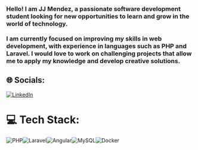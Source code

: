 ### Hello! I am JJ Mendez, a passionate software development student looking for new opportunities to learn and grow in the world of technology.<br><br>I am currently focused on improving my skills in web development, with experience in languages such as PHP and Laravel. I would love to work on challenging projects that allow me to apply my knowledge and develop creative solutions.


## 🌐 Socials:
[![LinkedIn](https://img.shields.io/badge/LinkedIn-%230077B5.svg?logo=linkedin&logoColor=white)](https://linkedin.com/in/devjjmendez) 

# 💻 Tech Stack:
![PHP](https://img.shields.io/badge/php-%23777BB4.svg?style=for-the-badge&logo=php&logoColor=white)![Laravel](https://img.shields.io/badge/laravel-%23FF2D20.svg?style=for-the-badge&logo=laravel&logoColor=white)![Angular](https://img.shields.io/badge/angular-%23DD0031.svg?style=for-the-badge&logo=angular&logoColor=white)![MySQL](https://img.shields.io/badge/mysql-%2300000f.svg?style=for-the-badge&logo=mysql&logoColor=white)![Docker](https://img.shields.io/badge/docker-%230db7ed.svg?style=for-the-badge&logo=docker&logoColor=white)